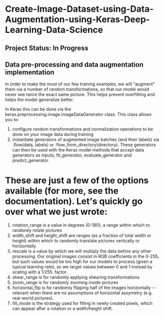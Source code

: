 # Create-Image-Dataset-using-Data-Augmentation-using-Keras-Deep-Learning-Data-Science
## Project Status: In Progress
## Data pre-processing and data augmentation implementation
In order to make the most of our few training examples, we will "augment" them via a number of random transformations, so that our model would never see twice the exact same picture. This helps prevent overfitting and helps the model generalize better.

In Keras this can be done via the keras.preprocessing.image.ImageDataGenerator class. This class allows you to:

1. configure random transformations and normalization operations to be done on your image data during training
2. instantiate generators of augmented image batches (and their labels) via .flow(data, labels) or .flow_from_directory(directory). These generators can then be used with the Keras model methods that accept data generators as inputs, fit_generator, evaluate_generator and predict_generator.

# These are just a few of the options available (for more, see the documentation). Let's quickly go over what we just wrote:

1. rotation_range is a value in degrees (0-180), a range within which to randomly rotate pictures
2. width_shift and height_shift are ranges (as a fraction of total width or height) within which to randomly translate pictures vertically or horizontally
3. rescale is a value by which we will multiply the data before any other processing. Our original images consist in RGB coefficients in the 0-255, but such values would be too high for our models to process (given a typical learning rate), so we target values between 0 and 1 instead by scaling with a 1/255. factor.
4. shear_range is for randomly applying shearing transformations
5. zoom_range is for randomly zooming inside pictures
6. horizontal_flip is for randomly flipping half of the images horizontally --relevant when there are no assumptions of horizontal assymetry (e.g. real-world pictures).
7. fill_mode is the strategy used for filling in newly created pixels, which can appear after a rotation or a width/height shift.
